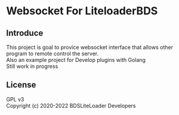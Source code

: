
# Websocket For LiteloaderBDS

## Introduce  

This project is goal to provice websocket interface that allows other program to remote control the server.  
Also an example project for Develop plugins with Golang  
Still work in progress  

## License  

GPL v3  
Copyright (c) 2020-2022 BDSLiteLoader Developers  
